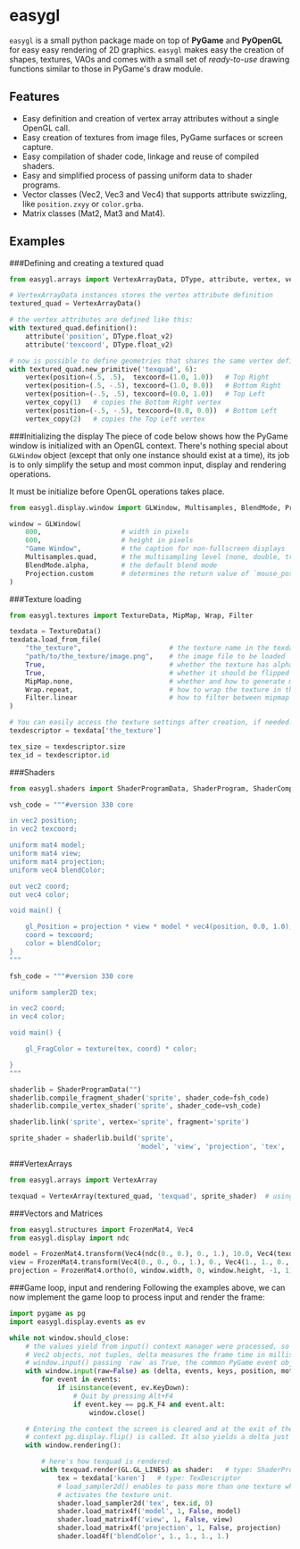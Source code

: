easygl
======

`easygl` is a small python package made on top of **PyGame** and **PyOpenGL** for easy
easy rendering of 2D graphics. `easygl` makes easy the creation of shapes,
textures, VAOs and comes with a small set of _ready-to-use_ drawing functions similar to
those in PyGame's draw module.

Features
---
+ Easy definition and creation of vertex array attributes without a single OpenGL call.
+ Easy creation of textures from image files, PyGame surfaces or screen capture.
+ Easy compilation of shader code, linkage and reuse of compiled shaders.
+ Easy and simplified process of passing uniform data to shader programs.
+ Vector classes (Vec2, Vec3 and Vec4) that supports attribute swizzling, like `position.zxyy` or `color.grba`.
+ Matrix classes (Mat2, Mat3 and Mat4).

Examples
---
###Defining and creating a textured quad

```python
from easygl.arrays import VertexArrayData, DType, attribute, vertex, vertex_copy

# VertexArrayData instances stores the vertex attribute definition
textured_quad = VertexArrayData()

# the vertex attributes are defined like this:
with textured_quad.definition():
    attribute('position', DType.float_v2)
    attribute('texcoord', DType.float_v2)

# now is possible to define geometries that shares the same vertex definition:
with textured_quad.new_primitive('texquad', 6):
    vertex(position=(.5, .5),  texcoord=(1.0, 1.0))   # Top Right
    vertex(position=(.5, -.5), texcoord=(1.0, 0.0))   # Bottom Right
    vertex(position=(-.5, .5), texcoord=(0.0, 1.0))   # Top Left
    vertex_copy(1)   # copies the Bottom Right vertex
    vertex(position=(-.5, -.5), texcoord=(0.0, 0.0))  # Bottom Left
    vertex_copy(2)   # copies the Top Left vertex
```

###Initializing the display
The piece of code below shows how the PyGame window is initialized with an OpenGL context.
There's nothing special about `GLWindow` object (except that only one instance should exist at a time),
its job is to only simplify the setup and most common input, display and rendering operations.

It must be initialize before OpenGL operations takes place.
```python
from easygl.display.window import GLWindow, Multisamples, BlendMode, Projection

window = GLWindow(
    800,                    # width in pixels
    600,                    # height in pixels
    "Game Window",          # the caption for non-fullscreen displays
    Multisamples.quad,      # the multisampling level (none, double, triple or quad)
    BlendMode.alpha,        # the default blend mode
    Projection.custom       # determines the return value of `mouse_position` and `mouse_motion` properties.
)
```

###Texture loading

```python
from easygl.textures import TextureData, MipMap, Wrap, Filter

texdata = TextureData()
texdata.load_from_file(
    "the_texture",                      # the texture name in the texdata object
    "path/to/the_texture/image.png",    # the image file to be loaded
    True,                               # whether the texture has alpha channel
    True,                               # whether it should be flipped vertically
    MipMap.none,                        # whether and how to generate mipmaps
    Wrap.repeat,                        # how to wrap the texture in the primitive
    Filter.linear                       # how to filter between mipmap levels
)

# You can easily access the texture settings after creation, if needed:
texdescriptor = texdata['the_texture']

tex_size = texdescriptor.size
tex_id = texdescriptor.id
```

###Shaders
```python
from easygl.shaders import ShaderProgramData, ShaderProgram, ShaderCompileError

vsh_code = """#version 330 core

in vec2 position;
in vec2 texcoord;

uniform mat4 model;
uniform mat4 view;
uniform mat4 projection;
uniform vec4 blendColor;

out vec2 coord;
out vec4 color;

void main() {

    gl_Position = projection * view * model * vec4(position, 0.0, 1.0);
    coord = texcoord;
    color = blendColor;
}
"""

fsh_code = """#version 330 core

uniform sampler2D tex;

in vec2 coord;
in vec4 color;

void main() {

    gl_FragColor = texture(tex, coord) * color;

}
"""

shaderlib = ShaderProgramData("")
shaderlib.compile_fragment_shader('sprite', shader_code=fsh_code)
shaderlib.compile_vertex_shader('sprite', shader_code=vsh_code)

shaderlib.link('sprite', vertex='sprite', fragment='sprite')

sprite_shader = shaderlib.build('sprite',
                                'model', 'view', 'projection', 'tex', 'blendColor')
```

###VertexArrays
```python
from easygl.arrays import VertexArray

texquad = VertexArray(textured_quad, 'texquad', sprite_shader)  # using values from examples above
```

###Vectors and Matrices
```python
from easygl.structures import FrozenMat4, Vec4
from easygl.display import ndc

model = FrozenMat4.transform(Vec4(ndc(0., 0.), 0., 1.), 10.0, Vec4(texdata['the_texture'].size, 1., 1.))
view = FrozenMat4.transform(Vec4(0., 0., 0., 1.), 0., Vec4(1., 1., 0., 1.))
projection = FrozenMat4.ortho(0, window.width, 0, window.height, -1, 1)

```

###Game loop, input and rendering
Following the examples above, we can now implement the game loop to process input and render the frame:
```python
import pygame as pg
import easygl.display.events as ev

while not window.should_close:
    # the values yield from input() context manager were processed, so position and motion are
    # Vec2 objects, not tuples, delta measures the frame time in milliseconds. By calling
    # window.input() passing `raw` as True, the common PyGame event objects are yield.
    with window.input(raw=False) as (delta, events, keys, position, motion):
        for event in events:
            if isinstance(event, ev.KeyDown):
                # Quit by pressing Alt+F4
                if event.key == pg.K_F4 and event.alt:
                    window.close()

    # Entering the context the screen is cleared and at the exit of the rendering
    # context pg.display.flip() is called. It also yields a delta just like input().
    with window.rendering():

        # here's how texquad is rendered:
        with texquad.render(GL.GL_LINES) as shader:   # type: ShaderProgram
            tex = texdata['karen']   # type: TexDescriptor
            # load_sampler2d() enables to pass more than one texture when needed. The last argument
            # activates the texture unit.
            shader.load_sampler2d('tex', tex.id, 0)
            shader.load_matrix4f('model', 1, False, model)
            shader.load_matrix4f('view', 1, False, view)
            shader.load_matrix4f('projection', 1, False, projection)
            shader.load4f('blendColor', 1., 1., 1., 1.)

```